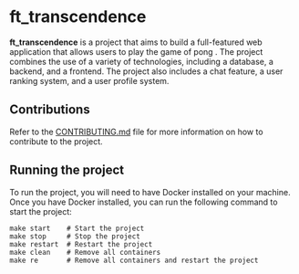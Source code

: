 # ft_transcendence

__ft_transcendence__ is a project that aims to build a full-featured web application that allows users to play the game of pong . The project combines the use of a variety of technologies, including a database, a backend, and a frontend. The project also includes a chat feature, a user ranking system, and a user profile system.

## Contributions

Refer to the [CONTRIBUTING.md](CONTRIBUTING.md) file for more information on how to contribute to the project.

## Running the project

To run the project, you will need to have Docker installed on your machine. Once you have Docker installed, you can run the following command to start the project:

```make
make start    # Start the project
make stop     # Stop the project
make restart  # Restart the project
make clean    # Remove all containers
make re       # Remove all containers and restart the project
```
